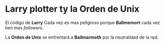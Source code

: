 # Larry plotter ty la Orden de Unix

El código de **Larry** Cada vez es mas peligroso porque **Ballmemort**
cada vez tien mas *followers*.

La **Orden de Unix** se enfrentará a **Ballmarmoth** por la
neutralidad de la red.

